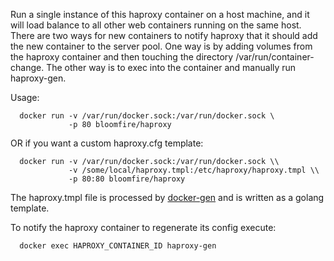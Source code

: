 Run a single instance of this haproxy container on a host machine, and it will load balance to all other web containers running on the same host.
There are two ways for new containers to notify haproxy that it should add the new container to the server pool.  One way is by adding volumes from
the haproxy container and then touching the directory /var/run/container-change.  The other way is to exec into the container and manually run
haproxy-gen.

Usage:

      docker run -v /var/run/docker.sock:/var/run/docker.sock \
                 -p 80 bloomfire/haproxy

OR if you want a custom haproxy.cfg template:

      docker run -v /var/run/docker.sock:/var/run/docker.sock \\
                 -v /some/local/haproxy.tmpl:/etc/haproxy/haproxy.tmpl \\        
                 -p 80:80 bloomfire/haproxy

The haproxy.tmpl file is processed by [docker-gen][1] and is written as a golang template.

  [1]: https://github.com/jwilder/docker-gen

To notify the haproxy container to regenerate its config execute:

      docker exec HAPROXY_CONTAINER_ID haproxy-gen
